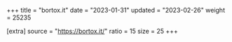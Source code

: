 +++
title = "bortox.it"
date = "2023-01-31"
updated = "2023-02-26"
weight = 25235

[extra]
source = "https://bortox.it/"
ratio = 15
size = 25
+++
